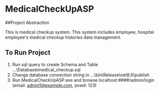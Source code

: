 # MedicalCheckUpASP

##Project Abstraction

This is medical checkup system. This system includes employee, hospital employee's medical checkup histories data management.

## To Run Project
1. Run sql query to create Schema and Table ...\Database\medical_checkup.sql
1. Change database connection string in ...\bin\Release\net8.0\publish
2. Run MedicalCheckUpASP.exe  and browse localhost:####/admin/login (email: admin1@example.com, pswd: 123)
